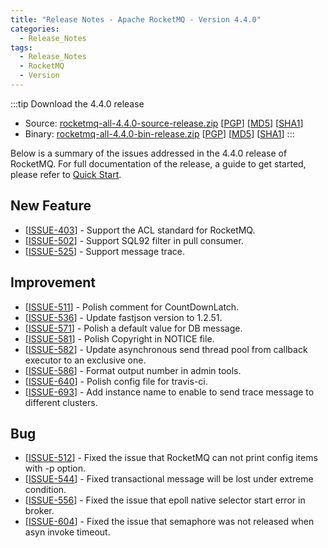 ```yaml
---
title: "Release Notes - Apache RocketMQ - Version 4.4.0"
categories:
  - Release_Notes
tags:
  - Release_Notes
  - RocketMQ
  - Version
---
```


:::tip Download the 4.4.0 release
    
* Source: [rocketmq-all-4.4.0-source-release.zip](https://archive.apache.org/dist/rocketmq/4.4.0/rocketmq-all-4.4.0-source-release.zip) [[PGP](https://archive.apache.org/dist/rocketmq/4.4.0/rocketmq-all-4.4.0-source-release.zip.asc)] [[MD5](https://archive.apache.org/dist/rocketmq/4.4.0/rocketmq-all-4.4.0-source-release.zip.md5)] [[SHA1](https://archive.apache.org/dist/rocketmq/4.4.0/rocketmq-all-4.4.0-source-release.zip.sha1)]
* Binary: [rocketmq-all-4.4.0-bin-release.zip](https://archive.apache.org/dist/rocketmq/4.4.0/rocketmq-all-4.4.0-bin-release.zip) [[PGP](https://archive.apache.org/dist/rocketmq/4.4.0/rocketmq-all-4.4.0-bin-release.zip.asc)] [[MD5](https://archive.apache.org/dist/rocketmq/4.4.0/rocketmq-all-4.4.0-bin-release.zip.md5)] [[SHA1](https://archive.apache.org/dist/rocketmq/4.4.0/rocketmq-all-4.4.0-bin-release.zip.sha1)]
:::
<!--truncate-->

Below is a summary of the issues addressed in the 4.4.0 release of RocketMQ. For full documentation of the release, a guide to get started, please refer to <a href='/docs/介绍/02quickstart/'>Quick Start</a>.


## New Feature
<ul>
<li>[<a href='https://github.com/apache/rocketmq/issues/403'>ISSUE-403</a>] -  Support the ACL standard for RocketMQ.
</li>
<li>[<a href='https://github.com/apache/rocketmq/issues/502'>ISSUE-502</a>] -  Support SQL92 filter in pull consumer.
</li>
<li>[<a href='https://github.com/apache/rocketmq/issues/525'>ISSUE-525</a>] -  Support message trace.
</li>
</ul>

## Improvement
<ul>
<li>[<a href='https://github.com/apache/rocketmq/issues/511'>ISSUE-511</a>] -  Polish comment for CountDownLatch.
</li>
<li>[<a href='https://github.com/apache/rocketmq/issues/536'>ISSUE-536</a>] -  Update fastjson version to 1.2.51.
</li>
<li>[<a href='https://github.com/apache/rocketmq/issues/571'>ISSUE-571</a>] -  Polish a default value for DB message.
</li>
<li>[<a href='https://github.com/apache/rocketmq/issues/581'>ISSUE-581</a>] -  Polish Copyright in NOTICE file.
</li>
<li>[<a href='https://github.com/apache/rocketmq/issues/582'>ISSUE-582</a>] -  Update asynchronous send thread pool from callback executor to an exclusive one.
</li>
<li>[<a href='https://github.com/apache/rocketmq/issues/586'>ISSUE-586</a>] -  Format output number in admin tools.
</li>
<li>[<a href='https://github.com/apache/rocketmq/issues/640'>ISSUE-640</a>] -  Polish config file for travis-ci.
</li>
<li>[<a href='https://github.com/apache/rocketmq/issues/693'>ISSUE-693</a>] -  Add instance name to enable to send trace message to different clusters.
</li>
</ul>

## Bug
<ul>
<li>[<a href='https://github.com/apache/rocketmq/issues/512'>ISSUE-512</a>] -  Fixed the issue that RocketMQ can not print config items with -p option.
</li>
<li>[<a href='https://github.com/apache/rocketmq/issues/544'>ISSUE-544</a>] -  Fixed transactional message will be lost under extreme condition.
</li>
<li>[<a href='https://github.com/apache/rocketmq/issues/556'>ISSUE-556</a>] -  Fixed the issue that epoll native selector start error in broker.
</li>
<li>[<a href='https://github.com/apache/rocketmq/issues/604'>ISSUE-604</a>] -  Fixed the issue that semaphore was not released when asyn invoke timeout.
</li>
</ul>
                                        
            


